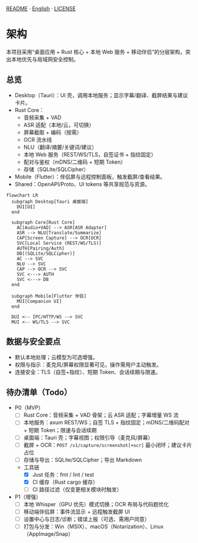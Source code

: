 [README](/README.md) · [English](/docs/ARCHITECTURE.en.md) · [LICENSE](/LICENSE)

# 架构

本项目采用“桌面应用 + Rust 核心 + 本地 Web 服务 + 移动伴侣”的分层架构，突出本地优先与局域网安全控制。

## 总览
- Desktop（Tauri）：UI 壳，调用本地服务；显示字幕/翻译、截屏结果与建议卡片。
- Rust Core：
  - 音频采集 + VAD
  - ASR 适配（本地/云，可切换）
  - 屏幕截取 + 编码（按需）
  - OCR 流水线
  - NLU（翻译/摘要/关键词/建议）
  - 本地 Web 服务（REST/WS/TLS，自签证书 + 指纹固定）
  - 配对与鉴权（mDNS/二维码 + 短期 Token）
  - 存储（SQLite/SQLCipher）
- Mobile（Flutter）：伴侣屏与远程控制面板，触发截屏/查看结果。
- Shared：OpenAPI/Proto、UI tokens 等共享规范与资源。

```mermaid
flowchart LR
  subgraph Desktop[Tauri 桌面端]
    DUI[UI]
  end

  subgraph Core[Rust Core]
    AC[Audio+VAD] --> ASR[ASR Adapter]
    ASR --> NLU[Translate/Summarize]
    CAP[Screen Capture] --> OCR[OCR]
    SVC[Local Service (REST/WS/TLS)]
    AUTH[Pairing/Auth]
    DB[(SQLite/SQLCipher)]
    AC --> SVC
    NLU --> SVC
    CAP --> OCR --> SVC
    SVC <---> AUTH
    SVC <---> DB
  end

  subgraph Mobile[Flutter 伴侣]
    MUI[Companion UI]
  end

  DUI <-- IPC/HTTP/WS --> SVC
  MUI <-- WS/TLS --> SVC
```

## 数据与安全要点
- 默认本地处理；云模型为可选增强。
- 权限与指示：麦克风/屏幕权限显著可见，操作需用户主动触发。
- 连接安全：TLS（自签+指纹）、短期 Token、会话续期与限速。

## 待办清单（Todo）

- P0（MVP）
  - [ ] Rust Core：音频采集 + VAD 骨架；云 ASR 适配；字幕增量 WS 流
  - [ ] 本地服务：axum REST/WS；自签 TLS + 指纹固定；mDNS/二维码配对 + 短期 Token；限速与会话续期
  - [ ] 桌面端：Tauri 壳；字幕视图；权限引导（麦克风/屏幕）
  - [ ] 截屏 + OCR：`POST /v1/capture/screenshot[+ocr]` 最小闭环；建议卡片占位
  - [ ] 存储与导出：SQLite/SQLCipher；导出 Markdown
  - 工具链
    - [x] Just 任务：fmt / lint / test
    - [x] CI 缓存（Rust cargo 缓存）
    - [ ] CI 路径过滤（仅变更相关模块时触发）
- P1（增强）
  - [ ] 本地 Whisper（GPU 优先）模式切换；OCR 布局与代码题优化
  - [ ] 移动端伴侣屏：事件流显示 + 远程触发截屏 UI
  - [ ] 设置中心与日志/诊断；错误上报（可选、需用户同意）
  - [ ] 打包与分发：Win（MSIX）、macOS（Notarization）、Linux（AppImage/Snap）
